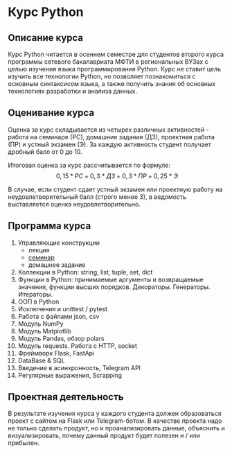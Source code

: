 # Курс Python 

## Описание курса

Курс Python читается в осеннем семестре для студентов второго курса программы сетевого бакалавриата МФТИ в региональных ВУЗах с целью изучения языка программирования Python. Курс не ставит цель изучить все технологии Python, но позволяет познакомиться с основным синтаксисом языка, а также получить знания об основных технологиях разработки и анализа данных.

## Оценивание курса

Оценка за курс складывается из четырех различных активностей - работа на семинаре (РС), домашние задания (ДЗ), проектная работа (ПР) и устный экзамен (Э). За каждую активность студент получает дробный балл от 0 до 10.

Итоговая оценка за курс рассчитывается по формуле: $$0,15 * РС + 0,3 * ДЗ + 0,3 * ПР + 0,25 * Э$$

В случае, если студент сдает устный экзамен или проектную работу на неудовлетворительный балл (строго менее 3), в ведомость выставляется оценка неудовлетворительно.

## Программа курса

01. Управляющие конструкции
    - лекция
    - [семинар](https://github.com/idkisl/PythonCourse_2025/blob/4dc32a2eda0f9c053a20f0510091988420100e70/01/%D0%A1%D0%B5%D0%BC%D0%B8%D0%BD%D0%B0%D1%80/workshop_control_structures.ipynb)
    - домашнее задание
02. Коллекции в Python: string, list, tuple, set, dict
03. Функции в Python: принимаемые аргументы и возвращаемые значения, функции высших порядков. Декораторы. Генераторы. Итераторы.
04. ООП в Python
05. Исключения и unittest / pytest
06. Работа с файлами json, csv
07. Модуль NumPy
08. Модуль Matplotlib
09. Модуль Pandas, обзор polars
10. Модуль requests. Работа с HTTP, socket
11. Фреймворк Flask, FastApi
12. DataBase & SQL
13. Введение в асинхронность, Telegram API
14. Регулярные выражения, Scrapping

## Проектная деятельность
В результате изучения курса у каждого студента должен образоваться проект с сайтом на Flask или Telegram-ботом. В качестве проекта надо не только сделать продукт, но и проанализировать данные, объяснить и визуализировать, почему данный продукт будет полезен и / или прибылен.

